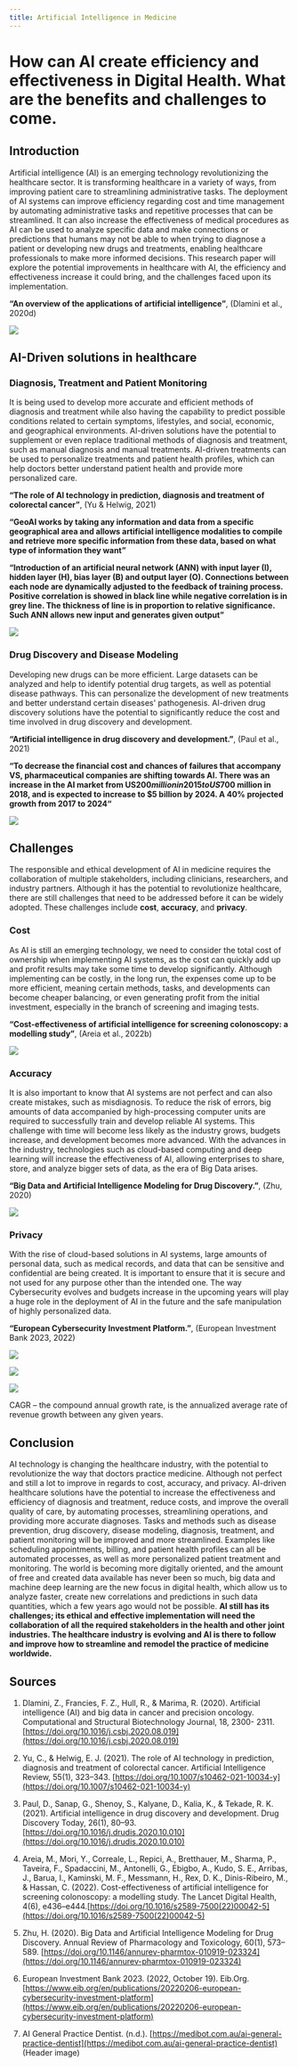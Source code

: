 ```yaml
---
title: Artificial Intelligence in Medicine
---
```



# How can AI create efficiency and effectiveness in Digital Health. What are the benefits and challenges to come.



## Introduction


Artificial intelligence (AI) is an emerging technology revolutionizing the healthcare sector. It is transforming healthcare in a variety of ways, from improving patient care to streamlining administrative tasks. The deployment of AI systems can improve efficiency regarding cost and time management by automating administrative tasks and repetitive processes that can be streamlined. It can also increase the effectiveness of medical procedures as AI can be used to analyze specific data and make connections or predictions that humans may not be able to when trying to diagnose a patient or developing new drugs and treatments, enabling healthcare professionals to make more informed decisions. This research paper will explore the potential improvements in healthcare with AI, the efficiency and effectiveness increase it could bring, and the challenges faced upon its implementation.


 **“An overview of the applications of artificial intelligence”**, (Dlamini et al., 2020d)


![](/assets/1_img.jpg)
   





## AI-Driven solutions in healthcare



### Diagnosis, Treatment and Patient Monitoring


It is being used to develop more accurate and efficient methods of diagnosis and treatment while also having the capability to predict possible conditions related to certain symptoms, lifestyles, and social, economic, and geographical environments. AI-driven solutions have the potential to supplement or even replace traditional methods of diagnosis and treatment, such as manual diagnosis and manual treatments. AI-driven treatments can be used to personalize treatments and patient health profiles, which can help doctors better understand patient health and provide more personalized care.


**“The role of AI technology in prediction, diagnosis and treatment of colorectal cancer”**, (Yu & Helwig, 2021)


**“GeoAI works by taking any information and data from a specific geographical area and allows artificial intelligence modalities to compile and retrieve more specific information from these data, based on what type of information they want”**

**“Introduction of an artificial neural network (ANN) with input layer (I), hidden layer (H), bias layer (B) and output layer (O). Connections between each node are dynamically adjusted to the feedback of training process. Positive correlation is showed in black line while negative correlation is in grey line. The thickness of line is in proportion to relative significance. Such ANN allows new input and generates given output”**



![](/assets/2_img.jpg)





### Drug Discovery and Disease Modeling


Developing new drugs can be more efficient. Large datasets can be analyzed and help to identify potential drug targets, as well as potential disease pathways. This can personalize the development of new treatments and better understand certain diseases' pathogenesis. AI-driven drug discovery solutions have the potential to significantly reduce the cost and time involved in drug discovery and development. 


**“Artificial intelligence in drug discovery and development.”**, (Paul et al., 2021)


**“To decrease the financial cost and chances of failures that accompany VS, pharmaceutical companies are shifting towards AI. There was an increase in the AI market from US$200 million in 2015 to US$700 million in 2018, and is expected to increase to $5 billion by 2024. A 40% projected growth from 2017 to 2024“**



![](/assets/3_img.jpg)






## Challenges


The responsible and ethical development of AI in medicine requires the collaboration of multiple stakeholders, including clinicians, researchers, and industry partners. Although it has the potential to revolutionize healthcare, there are still challenges that need to be addressed before it can be widely adopted. These challenges include **cost**, **accuracy**, and **privacy**.



### Cost


As AI is still an emerging technology, we need to consider the total cost of ownership when implementing AI systems, as the cost can quickly add up and profit results may take some time to develop significantly. Although implementing can be costly, in the long run, the expenses come up to be more efficient, meaning certain methods, tasks, and developments can become cheaper balancing, or even generating profit from the initial investment, especially in the branch of screening and imaging tests.


**“Cost-effectiveness of artificial intelligence for screening colonoscopy: a modelling study”**, (Areia et al., 2022b)



![](/assets/4_img.jpg)





### Accuracy


It is also important to know that AI systems are not perfect and can also create mistakes, such as misdiagnosis. To reduce the risk of errors, big amounts of data accompanied by high-processing computer units are required to successfully train and develop reliable AI systems. This challenge with time will become less likely as the industry grows, budgets increase, and development becomes more advanced. With the advances in the industry, technologies such as cloud-based computing and deep learning will increase the effectiveness of AI, allowing enterprises to share, store, and analyze bigger sets of data, as the era of Big Data arises. 


**“Big Data and Artificial Intelligence Modeling for Drug Discovery.”**, (Zhu, 2020)



![](/assets/5_img.jpg)





### Privacy


With the rise of cloud-based solutions in AI systems, large amounts of personal data, such as medical records, and data that can be sensitive and confidential are being created. It is important to ensure that it is secure and not used for any purpose other than the intended one. The way Cybersecurity evolves and budgets increase in the upcoming years will play a huge role in the deployment of AI in the future and the safe manipulation of highly personalized data. 


**“European Cybersecurity Investment Platform.”**, (European Investment Bank 2023, 2022)



![](/assets/6_img.jpg)


![](/assets/7_img.jpg)


![](/assets/8_img.jpg)

CAGR – the compound annual growth rate, is the annualized average rate of revenue growth between any given years.






## Conclusion 


AI technology is changing the healthcare industry, with the potential to revolutionize the way that doctors practice medicine. Although not perfect and still a lot to improve in regards to cost, accuracy, and privacy. AI-driven healthcare solutions have the potential to increase the effectiveness and efficiency of diagnosis and treatment, reduce costs, and improve the overall quality of care, by automating processes, streamlining operations, and providing more accurate diagnoses. Tasks and methods such as disease prevention, drug discovery, disease modeling, diagnosis, treatment, and patient monitoring will be improved and more streamlined. Examples like scheduling appointments, billing, and patient health profiles can all be automated processes, as well as more personalized patient treatment and monitoring. 
The world is becoming more digitally oriented, and the amount of free and created data available has never been so much, big data and machine deep learning are the new focus in digital health, which allow us to analyze faster, create new correlations and predictions in such data quantities, which a few years ago would not be possible. 
**AI still has its challenges; its ethical and effective implementation will need the collaboration of all the required stakeholders in the health and other joint industries. The healthcare industry is evolving and AI is there to follow and improve how to streamline and remodel the practice of medicine worldwide.**







## Sources 

 1. Dlamini, Z., Francies, F. Z., Hull, R., & Marima, R. (2020). Artificial intelligence (AI) and big data in cancer and precision oncology. Computational and           Structural Biotechnology Journal, 18, 2300- 2311. [https://doi.org/10.1016/j.csbj.2020.08.019](https://doi.org/10.1016/j.csbj.2020.08.019)
 
 2. Yu, C., & Helwig, E. J. (2021). The role of AI technology in prediction, diagnosis and treatment of colorectal cancer. Artificial Intelligence Review, 55(1),         323–343. [https://doi.org/10.1007/s10462-021-10034-y](https://doi.org/10.1007/s10462-021-10034-y)
 
 3. Paul, D., Sanap, G., Shenoy, S., Kalyane, D., Kalia, K., & Tekade, R. K. (2021). Artificial intelligence in drug discovery and development. Drug Discovery Today,     26(1), 80–93. [https://doi.org/10.1016/j.drudis.2020.10.010](https://doi.org/10.1016/j.drudis.2020.10.010)
 
 4. Areia, M., Mori, Y., Correale, L., Repici, A., Bretthauer, M., Sharma, P., Taveira, F., Spadaccini, M., Antonelli, G., Ebigbo, A., Kudo, S. E., Arribas, J.,         Barua, I., Kaminski, M. F., Messmann, H., Rex, D. K., Dinis-Ribeiro, M., & Hassan, C. (2022). Cost-effectiveness of artificial intelligence for screening             colonoscopy: a modelling study. The Lancet Digital Health, 4(6), e436–e444.[https://doi.org/10.1016/s2589-7500(22)00042-5](https://doi.org/10.1016/s2589-7500(22)00042-5)
 
 5. Zhu, H. (2020). Big Data and Artificial Intelligence Modeling for Drug Discovery. Annual Review of Pharmacology and Toxicology, 60(1), 573–589.                       [https://doi.org/10.1146/annurev-pharmtox-010919-023324](https://doi.org/10.1146/annurev-pharmtox-010919-023324) 
 
 6. European Investment Bank 2023. (2022, October 19). Eib.Org. 
    [https://www.eib.org/en/publications/20220206-european-cybersecurity-investment-platform](https://www.eib.org/en/publications/20220206-european-cybersecurity-investment-platform) 
 
 7. AI General Practice Dentist. (n.d.). [https://medibot.com.au/ai-general-practice-dentist](https://medibot.com.au/ai-general-practice-dentist) (Header image)
 
